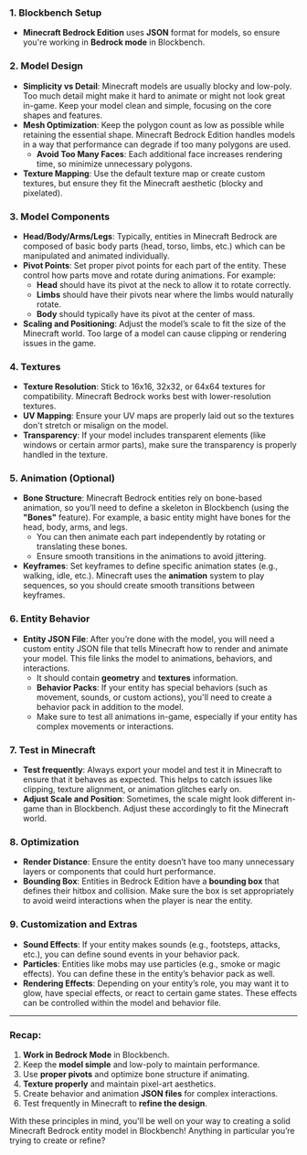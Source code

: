 ### 1. **Blockbench Setup**
   - **Minecraft Bedrock Edition** uses **JSON** format for models, so ensure you're working in **Bedrock mode** in Blockbench.

### 2. **Model Design**
   - **Simplicity vs Detail**: Minecraft models are usually blocky and low-poly. Too much detail might make it hard to animate or might not look great in-game. Keep your model clean and simple, focusing on the core shapes and features.
   - **Mesh Optimization**: Keep the polygon count as low as possible while retaining the essential shape. Minecraft Bedrock Edition handles models in a way that performance can degrade if too many polygons are used.
     - **Avoid Too Many Faces**: Each additional face increases rendering time, so minimize unnecessary polygons.
   - **Texture Mapping**: Use the default texture map or create custom textures, but ensure they fit the Minecraft aesthetic (blocky and pixelated).

### 3. **Model Components**
   - **Head/Body/Arms/Legs**: Typically, entities in Minecraft Bedrock are composed of basic body parts (head, torso, limbs, etc.) which can be manipulated and animated individually.
   - **Pivot Points**: Set proper pivot points for each part of the entity. These control how parts move and rotate during animations. For example:
     - **Head** should have its pivot at the neck to allow it to rotate correctly.
     - **Limbs** should have their pivots near where the limbs would naturally rotate.
     - **Body** should typically have its pivot at the center of mass.
   - **Scaling and Positioning**: Adjust the model’s scale to fit the size of the Minecraft world. Too large of a model can cause clipping or rendering issues in the game.

### 4. **Textures**
   - **Texture Resolution**: Stick to 16x16, 32x32, or 64x64 textures for compatibility. Minecraft Bedrock works best with lower-resolution textures.
   - **UV Mapping**: Ensure your UV maps are properly laid out so the textures don't stretch or misalign on the model.
   - **Transparency**: If your model includes transparent elements (like windows or certain armor parts), make sure the transparency is properly handled in the texture.

### 5. **Animation (Optional)**
   - **Bone Structure**: Minecraft Bedrock entities rely on bone-based animation, so you’ll need to define a skeleton in Blockbench (using the **"Bones"** feature). For example, a basic entity might have bones for the head, body, arms, and legs.
     - You can then animate each part independently by rotating or translating these bones.
     - Ensure smooth transitions in the animations to avoid jittering.
   - **Keyframes**: Set keyframes to define specific animation states (e.g., walking, idle, etc.). Minecraft uses the **animation** system to play sequences, so you should create smooth transitions between keyframes.

### 6. **Entity Behavior**
   - **Entity JSON File**: After you’re done with the model, you will need a custom entity JSON file that tells Minecraft how to render and animate your model. This file links the model to animations, behaviors, and interactions.
     - It should contain **geometry** and **textures** information.
     - **Behavior Packs**: If your entity has special behaviors (such as movement, sounds, or custom actions), you'll need to create a behavior pack in addition to the model.
     - Make sure to test all animations in-game, especially if your entity has complex movements or interactions.

### 7. **Test in Minecraft**
   - **Test frequently**: Always export your model and test it in Minecraft to ensure that it behaves as expected. This helps to catch issues like clipping, texture alignment, or animation glitches early on.
   - **Adjust Scale and Position**: Sometimes, the scale might look different in-game than in Blockbench. Adjust these accordingly to fit the Minecraft world.

### 8. **Optimization**
   - **Render Distance**: Ensure the entity doesn’t have too many unnecessary layers or components that could hurt performance.
   - **Bounding Box**: Entities in Bedrock Edition have a **bounding box** that defines their hitbox and collision. Make sure the box is set appropriately to avoid weird interactions when the player is near the entity.

### 9. **Customization and Extras**
   - **Sound Effects**: If your entity makes sounds (e.g., footsteps, attacks, etc.), you can define sound events in your behavior pack.
   - **Particles**: Entities like mobs may use particles (e.g., smoke or magic effects). You can define these in the entity’s behavior pack as well.
   - **Rendering Effects**: Depending on your entity’s role, you may want it to glow, have special effects, or react to certain game states. These effects can be controlled within the model and behavior file.

---

### Recap:
1. **Work in Bedrock Mode** in Blockbench.
2. Keep the **model simple** and low-poly to maintain performance.
3. Use **proper pivots** and optimize bone structure if animating.
4. **Texture properly** and maintain pixel-art aesthetics.
5. Create behavior and animation **JSON files** for complex interactions.
6. Test frequently in Minecraft to **refine the design**.

With these principles in mind, you'll be well on your way to creating a solid Minecraft Bedrock entity model in Blockbench! Anything in particular you’re trying to create or refine?